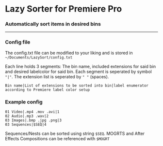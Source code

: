 # Lazy Sorter for Premiere Pro

### Automatically sort items in desired bins

---

### Config file

The config.txt file can be modified to your liking and is stored in `~/Documents/LazySort/config.txt`

Each line holds 3 segments: The bin name, included extensions for said bin and desired labelcolor for said bin. Each segment is seperated by symbol `"|"`. The extension list is seperated by `" "` (spaces).

`Bin name|List of extensions to be sorted into bin|label enumerator according to Premiere label color setup`

### Example config

```
01 Video|.mp4 .mov .avi|1
02 Audio|.mp3 .wav|2
03 Images|.bmp .jpg .png|3
03 Sequences|$SEQ|4
```
Sequences/Nests can be sorted using string `$SEQ`. MOGRTS and After Effects Compositions can be referenced with `$MOGRT`
